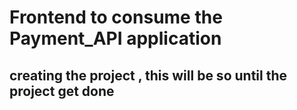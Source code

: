 # Frontend to consume the Payment_API application
## creating the project , this will be so until the project get done